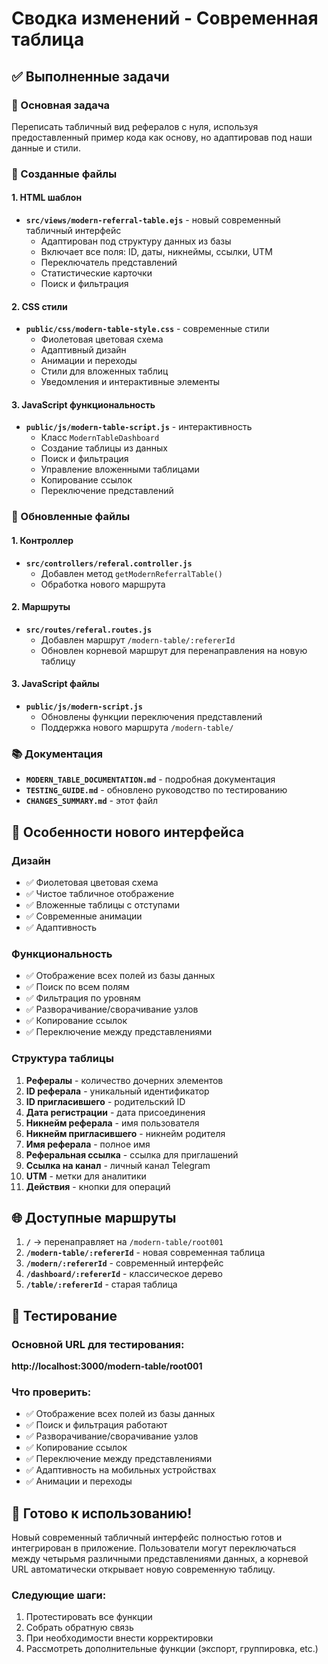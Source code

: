 # Сводка изменений - Современная таблица

## ✅ Выполненные задачи

### 🎯 Основная задача
Переписать табличный вид рефералов с нуля, используя предоставленный пример кода как основу, но адаптировав под наши данные и стили.

### 📁 Созданные файлы

#### 1. HTML шаблон
- **`src/views/modern-referral-table.ejs`** - новый современный табличный интерфейс
  - Адаптирован под структуру данных из базы
  - Включает все поля: ID, даты, никнеймы, ссылки, UTM
  - Переключатель представлений
  - Статистические карточки
  - Поиск и фильтрация

#### 2. CSS стили
- **`public/css/modern-table-style.css`** - современные стили
  - Фиолетовая цветовая схема
  - Адаптивный дизайн
  - Анимации и переходы
  - Стили для вложенных таблиц
  - Уведомления и интерактивные элементы

#### 3. JavaScript функциональность
- **`public/js/modern-table-script.js`** - интерактивность
  - Класс `ModernTableDashboard`
  - Создание таблицы из данных
  - Поиск и фильтрация
  - Управление вложенными таблицами
  - Копирование ссылок
  - Переключение представлений

### 🔧 Обновленные файлы

#### 1. Контроллер
- **`src/controllers/referal.controller.js`**
  - Добавлен метод `getModernReferralTable()`
  - Обработка нового маршрута

#### 2. Маршруты
- **`src/routes/referal.routes.js`**
  - Добавлен маршрут `/modern-table/:refererId`
  - Обновлен корневой маршрут для перенаправления на новую таблицу

#### 3. JavaScript файлы
- **`public/js/modern-script.js`**
  - Обновлены функции переключения представлений
  - Поддержка нового маршрута `/modern-table/`

### 📚 Документация
- **`MODERN_TABLE_DOCUMENTATION.md`** - подробная документация
- **`TESTING_GUIDE.md`** - обновлено руководство по тестированию
- **`CHANGES_SUMMARY.md`** - этот файл

## 🎨 Особенности нового интерфейса

### Дизайн
- ✅ Фиолетовая цветовая схема
- ✅ Чистое табличное отображение
- ✅ Вложенные таблицы с отступами
- ✅ Современные анимации
- ✅ Адаптивность

### Функциональность
- ✅ Отображение всех полей из базы данных
- ✅ Поиск по всем полям
- ✅ Фильтрация по уровням
- ✅ Разворачивание/сворачивание узлов
- ✅ Копирование ссылок
- ✅ Переключение между представлениями

### Структура таблицы
1. **Рефералы** - количество дочерних элементов
2. **ID реферала** - уникальный идентификатор
3. **ID пригласившего** - родительский ID
4. **Дата регистрации** - дата присоединения
5. **Никнейм реферала** - имя пользователя
6. **Никнейм пригласившего** - никнейм родителя
7. **Имя реферала** - полное имя
8. **Реферальная ссылка** - ссылка для приглашений
9. **Ссылка на канал** - личный канал Telegram
10. **UTM** - метки для аналитики
11. **Действия** - кнопки для операций

## 🌐 Доступные маршруты

1. **`/`** → перенаправляет на `/modern-table/root001`
2. **`/modern-table/:refererId`** - новая современная таблица
3. **`/modern/:refererId`** - современный интерфейс
4. **`/dashboard/:refererId`** - классическое дерево
5. **`/table/:refererId`** - старая таблица

## 🧪 Тестирование

### Основной URL для тестирования:
**http://localhost:3000/modern-table/root001**

### Что проверить:
- ✅ Отображение всех полей из базы данных
- ✅ Поиск и фильтрация работают
- ✅ Разворачивание/сворачивание узлов
- ✅ Копирование ссылок
- ✅ Переключение между представлениями
- ✅ Адаптивность на мобильных устройствах
- ✅ Анимации и переходы

## 🚀 Готово к использованию!

Новый современный табличный интерфейс полностью готов и интегрирован в приложение. Пользователи могут переключаться между четырьмя различными представлениями данных, а корневой URL автоматически открывает новую современную таблицу.

### Следующие шаги:
1. Протестировать все функции
2. Собрать обратную связь
3. При необходимости внести корректировки
4. Рассмотреть дополнительные функции (экспорт, группировка, etc.)



